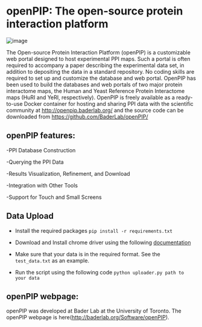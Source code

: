 # openPIP: The open-source protein interaction platform
![image](https://user-images.githubusercontent.com/7611596/156920773-e31827da-760d-4061-adf9-50e72f690ce1.png)

The Open-source Protein Interaction Platform (openPIP) is a customizable web portal designed to host experimental PPI maps. Such a portal is often required to accompany a paper describing the experimental data set, in addition to depositing the data in a standard repository. No coding skills are required to set up and customize the database and web portal. OpenPIP has been used to build the databases and web portals of two major protein interactome maps, the Human and Yeast Reference Protein Interactome maps (HuRI and YeRI, respectively). OpenPIP is freely available as a ready-to-use Docker container for hosting and sharing PPI data with the scientific community at http://openpip.baderlab.org/ and the source code can be downloaded from https://github.com/BaderLab/openPIP/

## openPIP features:
-PPI Database Construction

-Querying the PPI Data

-Results Visualization, Refinement, and Download

-Integration with Other Tools

-Support for Touch and Small Screens

## Data Upload    
- Install the required packages 
`pip install -r requirements.txt`

- Download and Install chrome driver using the following [documentation](https://www.selenium.dev/documentation/webdriver/troubleshooting/errors/driver_location/)

- Make sure that your data is in the required format. See the `test_data.txt` as an example.

- Run the script using the following code
`python uploader.py path to your data`

## openPIP webpage: 
openPIP was developed at Bader Lab at the University of Toronto. The openPIP webpage is here(http://baderlab.org/Software/openPIP).